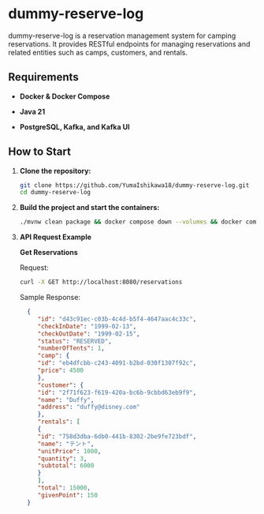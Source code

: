 # dummy-reserve-log

dummy-reserve-log is a reservation management system for camping reservations. It provides RESTful endpoints for managing reservations and related entities such as camps, customers, and rentals.

## Requirements

- **Docker & Docker Compose**

- **Java 21**

- **PostgreSQL, Kafka, and Kafka UI**

## How to Start

1. **Clone the repository:**
   ```bash
   git clone https://github.com/YumaIshikawa18/dummy-reserve-log.git
   cd dummy-reserve-log
    ```
   
2. **Build the project and start the containers:** 
   ```bash
   ./mvnw clean package && docker compose down --volumes && docker compose up -d --build
   ```
   
3. **API Request Example**

   **Get Reservations**

   Request:
   ```bash
   curl -X GET http://localhost:8080/reservations
   ```

   Sample Response:
   ```json
     {
        "id": "d43c91ec-c03b-4c4d-b5f4-4647aac4c33c",
        "checkInDate": "1999-02-13",
        "checkOutDate": "1999-02-15",
        "status": "RESERVED",
        "numberOfTents": 1,
        "camp": {
        "id": "eb4dfcbb-c243-4091-b2bd-030f1307f92c",
        "price": 4500
        },
        "customer": {
        "id": "2f71f623-f619-420a-bc6b-9cbbd63eb9f9",
        "name": "Duffy",
        "address": "duffy@disney.com"
        },
        "rentals": [
        {
        "id": "758d3dba-6db0-441b-8302-2be9fe723bdf",
        "name": "テント",
        "unitPrice": 1000,
        "quantity": 3,
        "subtotal": 6000
        }
        ],
        "total": 15000,
        "givenPoint": 150
     }
   ```
   